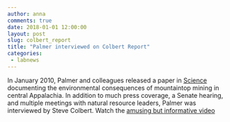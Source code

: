 ```yaml
---
author: anna
comments: true
date: 2018-01-01 12:00:00
layout: post
slug: colbert_report
title: "Palmer interviewed on Colbert Report"
categories:
 - labnews
---
```


In January 2010, Palmer and colleagues released a paper in [Science](http://science.sciencemag.org/content/327/5962/148.full) documenting the environmental consequences of mountaintop mining in central Appalachia.  In addition to much press coverage, a Senate hearing, and multiple meetings with natural resource leaders, Palmer was interviewed by Steve Colbert. Watch the [amusing but informative video](http://www.cc.com/video-clips/2kgg0x/the-colbert-report-own-a-piece-of-histor-me---original-interview-table)
